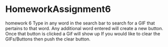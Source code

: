 # HomeworkAssignment6
homework 6
Type in any word in the search bar to search for a GIF that pertains to that word. 
Any additional word entered will create a new button. Once that button is clicked a Gif will show up
If you would like to clear the GIFs/Buttons then push the clear button. 
